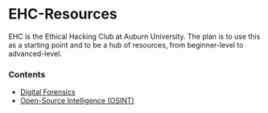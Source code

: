 




# EHC-Resources
EHC is the Ethical Hacking Club at Auburn University. The plan is to use this as a starting point and to be a hub of resources, from beginner-level to advanced-level.

### Contents
- [Digital Forensics](Forensics/Forensics.md)
- [Open-Source Intelligence (OSINT)](General-Skills/General-Skills.md)

